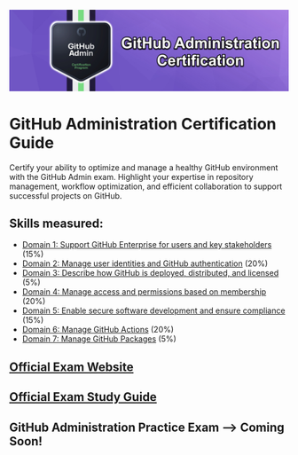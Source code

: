 ![GitHub Administration](../img/github_administration.jpg)

# GitHub Administration Certification Guide
Certify your ability to optimize and manage a healthy GitHub environment with the GitHub Admin exam. Highlight your expertise in repository management, workflow optimization, and efficient collaboration to support successful projects on GitHub.

## Skills measured:

* [Domain 1: Support GitHub Enterprise for users and key stakeholders](./Domain%201:%20Support%20GitHub%20Enterprise/guide.md) (15%)
* [Domain 2: Manage user identities and GitHub authentication](./Domain%202:%20Manage%20User%20identities%20and%20GitHub%20Authentication/guide.md) (20%)
* [Domain 3: Describe how GitHub is deployed, distributed, and licensed](./Domain%203:%20Describe%20how%20GitHub%20is%20deployed,%20distributed,%20and%20licensed/guide.md) (5%)
* [Domain 4: Manage access and permissions based on membership](./Domain%204:%20Manage%20access%20and%20permissions%20based%20on%20membership/guide.md) (20%)
* [Domain 5: Enable secure software development and ensure compliance](./Domain%205:%20Enable%20secure%20software%20development%20and%20ensure%20compliance/guide.md) (15%)
* [Domain 6: Manage GitHub Actions](./Domain%206:%20Manage%20GitHub%20Actions/guide.md) (20%)
* [Domain 7: Manage GitHub Packages](./Domain%207:%20Manage%20GitHub%20Packages/guide.md) (5%)

## [Official Exam Website](https://resources.github.com/learn/certifications/)

## [Official Exam Study Guide](https://assets.ctfassets.net/wfutmusr1t3h/5zTfUfFWQknwoUVA1SAw0o/19c94b456fc26c200281a92bf274ede6/github-administration-exam-preparation-study-guide__1_.pdf)

## GitHub Administration Practice Exam --> Coming Soon!